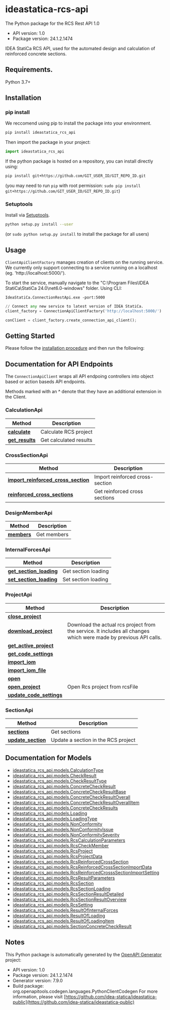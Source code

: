 # ideastatica-rcs-api

The Python package for the RCS Rest API 1.0

- API version: 1.0
- Package version: 24.1.2.1474

IDEA StatiCa RCS API, used for the automated design and calculation of reinforced concrete sections.

## Requirements.

Python 3.7+

## Installation

### pip install 

We reccomend using pip to install the package into your environment.

```sh
pip install ideastatica_rcs_api
```

Then import the package in your project:
```python
import ideastatica_rcs_api
```

If the python package is hosted on a repository, you can install directly using:

```sh
pip install git+https://github.com/GIT_USER_ID/GIT_REPO_ID.git
```
(you may need to run `pip` with root permission: `sudo pip install git+https://github.com/GIT_USER_ID/GIT_REPO_ID.git`)

### Setuptools

Install via [Setuptools](http://pypi.python.org/pypi/setuptools).

```sh
python setup.py install --user
```
(or `sudo python setup.py install` to install the package for all users)

<a id="usage"></a>
## Usage

`ClientApiClientFactory` manages creation of clients on the running service. 
We currently only support connecting to a service running on a localhost (eg. 'http://localhost:5000/').

To start the service, manually navigate to the "C:\Program Files\IDEA StatiCa\StatiCa 24.0\net6.0-windows" folder. Using CLI:

```console
IdeaStatiCa.ConnectionRestApi.exe -port:5000
```

```python
// Connect any new service to latest version of IDEA StatiCa.
client_factory = ConnectionApiClientFactory('http://localhost:5000/')
```

```python
conClient = client_factory.create_connection_api_client();
```

## Getting Started

Please follow the [installation procedure](#installation--usage) and then run the following:


<a id="documentation-for-api-endpoints"></a>
## Documentation for API Endpoints

The `ConnectionApiClient` wraps all API endpoing controllers into object based or action baseds API endpoints.

Methods marked with an **^** denote that they have an additional extension in the Client.

  ### CalculationApi

  
  
  Method | Description
  ------------- | -------------
[**calculate**](docs/CalculationApi.md#calculate) | Calculate RCS project
[**get_results**](docs/CalculationApi.md#get_results) | Get calculated results
  ### CrossSectionApi

  
  
  Method | Description
  ------------- | -------------
[**import_reinforced_cross_section**](docs/CrossSectionApi.md#import_reinforced_cross_section) | Import reinforced cross-section
[**reinforced_cross_sections**](docs/CrossSectionApi.md#reinforced_cross_sections) | Get reinforced cross sections
  ### DesignMemberApi

  
  
  Method | Description
  ------------- | -------------
[**members**](docs/DesignMemberApi.md#members) | Get members
  ### InternalForcesApi

  
  
  Method | Description
  ------------- | -------------
[**get_section_loading**](docs/InternalForcesApi.md#get_section_loading) | Get section loading
[**set_section_loading**](docs/InternalForcesApi.md#set_section_loading) | Set section loading
  ### ProjectApi

  
  
  Method | Description
  ------------- | -------------
[**close_project**](docs/ProjectApi.md#close_project) | 
[**download_project**](docs/ProjectApi.md#download_project) | Download the actual rcs project from the service. It includes all changes which were made by previous API calls.
[**get_active_project**](docs/ProjectApi.md#get_active_project) | 
[**get_code_settings**](docs/ProjectApi.md#get_code_settings) | 
[**import_iom**](docs/ProjectApi.md#import_iom) | 
[**import_iom_file**](docs/ProjectApi.md#import_iom_file) | 
[**open**](docs/ProjectApi.md#open) | 
[**open_project**](docs/ProjectApi.md#open_project) | Open Rcs project from rcsFile
[**update_code_settings**](docs/ProjectApi.md#update_code_settings) | 
  ### SectionApi

  
  
  Method | Description
  ------------- | -------------
[**sections**](docs/SectionApi.md#sections) | Get sections
[**update_section**](docs/SectionApi.md#update_section) | Update a section in the RCS project

<a id="documentation-for-models"></a>
## Documentation for Models

 - [ideastatica_rcs_api.models.CalculationType](docs/CalculationType.md)
 - [ideastatica_rcs_api.models.CheckResult](docs/CheckResult.md)
 - [ideastatica_rcs_api.models.CheckResultType](docs/CheckResultType.md)
 - [ideastatica_rcs_api.models.ConcreteCheckResult](docs/ConcreteCheckResult.md)
 - [ideastatica_rcs_api.models.ConcreteCheckResultBase](docs/ConcreteCheckResultBase.md)
 - [ideastatica_rcs_api.models.ConcreteCheckResultOverall](docs/ConcreteCheckResultOverall.md)
 - [ideastatica_rcs_api.models.ConcreteCheckResultOverallItem](docs/ConcreteCheckResultOverallItem.md)
 - [ideastatica_rcs_api.models.ConcreteCheckResults](docs/ConcreteCheckResults.md)
 - [ideastatica_rcs_api.models.Loading](docs/Loading.md)
 - [ideastatica_rcs_api.models.LoadingType](docs/LoadingType.md)
 - [ideastatica_rcs_api.models.NonConformity](docs/NonConformity.md)
 - [ideastatica_rcs_api.models.NonConformityIssue](docs/NonConformityIssue.md)
 - [ideastatica_rcs_api.models.NonConformitySeverity](docs/NonConformitySeverity.md)
 - [ideastatica_rcs_api.models.RcsCalculationParameters](docs/RcsCalculationParameters.md)
 - [ideastatica_rcs_api.models.RcsCheckMember](docs/RcsCheckMember.md)
 - [ideastatica_rcs_api.models.RcsProject](docs/RcsProject.md)
 - [ideastatica_rcs_api.models.RcsProjectData](docs/RcsProjectData.md)
 - [ideastatica_rcs_api.models.RcsReinforcedCrossSection](docs/RcsReinforcedCrossSection.md)
 - [ideastatica_rcs_api.models.RcsReinforcedCrossSectionImportData](docs/RcsReinforcedCrossSectionImportData.md)
 - [ideastatica_rcs_api.models.RcsReinforcedCrosssSectionImportSetting](docs/RcsReinforcedCrosssSectionImportSetting.md)
 - [ideastatica_rcs_api.models.RcsResultParameters](docs/RcsResultParameters.md)
 - [ideastatica_rcs_api.models.RcsSection](docs/RcsSection.md)
 - [ideastatica_rcs_api.models.RcsSectionLoading](docs/RcsSectionLoading.md)
 - [ideastatica_rcs_api.models.RcsSectionResultDetailed](docs/RcsSectionResultDetailed.md)
 - [ideastatica_rcs_api.models.RcsSectionResultOverview](docs/RcsSectionResultOverview.md)
 - [ideastatica_rcs_api.models.RcsSetting](docs/RcsSetting.md)
 - [ideastatica_rcs_api.models.ResultOfInternalForces](docs/ResultOfInternalForces.md)
 - [ideastatica_rcs_api.models.ResultOfLoading](docs/ResultOfLoading.md)
 - [ideastatica_rcs_api.models.ResultOfLoadingItem](docs/ResultOfLoadingItem.md)
 - [ideastatica_rcs_api.models.SectionConcreteCheckResult](docs/SectionConcreteCheckResult.md)



## Notes

This Python package is automatically generated by the [OpenAPI Generator](https://openapi-generator.tech) project:

- API version: 1.0
- Package version: 24.1.2.1474
- Generator version: 7.9.0
- Build package: org.openapitools.codegen.languages.PythonClientCodegen
For more information, please visit [https://github.com/idea-statica/ideastatica-public](https://github.com/idea-statica/ideastatica-public)
